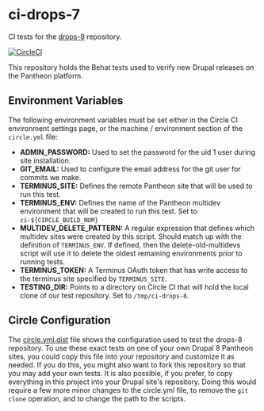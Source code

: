 # ci-drops-7
CI tests for the [drops-8](https://github.com/pantheon-systems/drops-8) repository.

[![CircleCI](https://circleci.com/gh/pantheon-systems/ci-drops-8.svg?style=svg)](https://circleci.com/gh/pantheon-systems/ci-drops-8)

This repository holds the Behat tests used to verify new Drupal releases on the Pantheon platform.

## Environment Variables

The following environment variables must be set either in the Circle CI environment settings page, or the machine / environment section of the `circle.yml` file:

- **ADMIN_PASSWORD:** Used to set the password for the uid 1 user during site installation.
- **GIT_EMAIL:** Used to configure the email address for the git user for commits we make.
- **TERMINUS_SITE:** Defines the remote Pantheon site that will be used to run this test.
- **TERMINUS_ENV:** Defines the name of the Pantheon multidev environment that will be created to run this test. Set to `ci-${CIRCLE_BUILD_NUM}`
- **MULTIDEV_DELETE_PATTERN:** A regular expression that defines which multidev sites were created by this script. Should match up with the definition of `TERMINUS_ENV`. If defined, then the delete-old-multidevs script will use it to delete the oldest remaining environments prior to running tests.
- **TERMINUS_TOKEN:** A Terminus OAuth token that has write access to the terminus site specified by `TERMINUS_SITE`.
- **TESTING_DIR:** Points to a directory on Circle CI that will hold the local clone of our test repository. Set to `/tmp/ci-drops-8`.

## Circle Configuration

The [circle.yml.dist](circle.yml.dist) file shows the configuration used to test the drops-8 repository. To use these exact tests on one of your own Drupal 8 Pantheon sites, you could copy this file into your repository and customize it as needed. If you do this, you might also want to fork this repository so that you may add your own tests. It is also possible, if you prefer, to copy everything in this project into your Drupal site's repository. Doing this would require a few more minor changes to the circle.yml file, to remove the `git clone` operation, and to change the path to the scripts.
